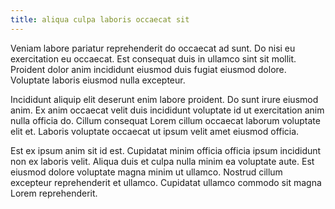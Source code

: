 ```yaml
---
title: aliqua culpa laboris occaecat sit
---
```


Veniam labore pariatur reprehenderit do occaecat ad sunt. Do nisi eu exercitation eu occaecat. Est consequat duis in ullamco sint sit mollit. Proident dolor anim incididunt eiusmod duis fugiat eiusmod dolore. Voluptate laboris eiusmod nulla excepteur.

Incididunt aliquip elit deserunt enim labore proident. Do sunt irure eiusmod anim. Ex anim occaecat velit duis incididunt voluptate id ut exercitation anim nulla officia do. Cillum consequat Lorem cillum occaecat laborum voluptate elit et. Laboris voluptate occaecat ut ipsum velit amet eiusmod officia.

Est ex ipsum anim sit id est. Cupidatat minim officia officia ipsum incididunt non ex laboris velit. Aliqua duis et culpa nulla minim ea voluptate aute. Est eiusmod dolore voluptate magna minim ut ullamco. Nostrud cillum excepteur reprehenderit et ullamco. Cupidatat ullamco commodo sit magna Lorem reprehenderit.